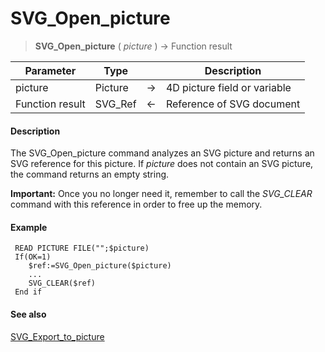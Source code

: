# SVG_Open_picture

>**SVG_Open_picture** ( *picture* ) -> Function result

| Parameter | Type |  | Description |
| --- | --- | --- | --- |
| picture | Picture | &#8594; | 4D picture field or variable |
| Function result | SVG_Ref | &#8592; | Reference of SVG document |



#### Description 

The SVG\_Open\_picture command analyzes an SVG picture and returns an SVG reference for this picture. If *picture* does not contain an SVG picture, the command returns an empty string.

**Important:** Once you no longer need it, remember to call the *SVG\_CLEAR* command with this reference in order to free up the memory.

#### Example 

```4d
 READ PICTURE FILE("";$picture)
 If(OK=1)
    $ref:=SVG_Open_picture($picture)
    ...
    SVG_CLEAR($ref)
 End if
```

#### See also 

[SVG\_Export\_to\_picture](SVG%5FExport%5Fto%5Fpicture.md)  